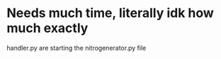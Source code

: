 # Needs much time, literally idk how much exactly
handler.py are starting the nitrogenerator.py file
